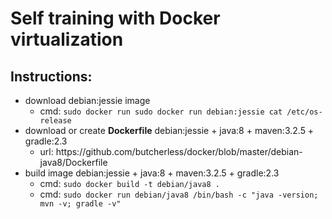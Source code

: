 <h1>Self training with Docker virtualization</h1>

<h2>Instructions:</h2>

<ul>
  <li> download debian:jessie image
    <ul>
      <li>cmd: <code>sudo docker run sudo docker run debian:jessie cat /etc/os-release</code>
    </ul>
    <li> download or create <b>Dockerfile</b> debian:jessie + java:8 + maven:3.2.5 + gradle:2.3
    <ul>
      <li>url: https://github.com/butcherless/docker/blob/master/debian-java8/Dockerfile
    </ul>
    <li> build image debian:jessie + java:8 + maven:3.2.5 + gradle:2.3
    <ul>
      <li>cmd: <code>sudo docker build -t debian/java8 .</code>
      <li>cmd: <code>sudo docker run debian/java8 /bin/bash -c "java -version; mvn -v; gradle -v"</code>
    </ul>
  
</ul>
